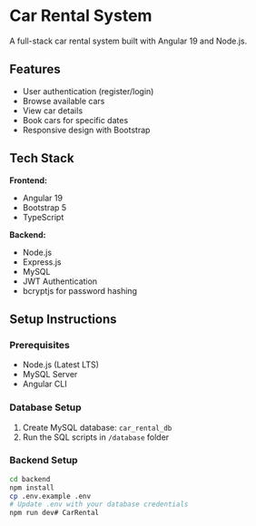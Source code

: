 # Car Rental System

A full-stack car rental system built with Angular 19 and Node.js.

## Features

- User authentication (register/login)
- Browse available cars
- View car details
- Book cars for specific dates
- Responsive design with Bootstrap

## Tech Stack

**Frontend:**
- Angular 19
- Bootstrap 5
- TypeScript

**Backend:**
- Node.js
- Express.js
- MySQL
- JWT Authentication
- bcryptjs for password hashing

## Setup Instructions

### Prerequisites
- Node.js (Latest LTS)
- MySQL Server
- Angular CLI

### Database Setup
1. Create MySQL database: `car_rental_db`
2. Run the SQL scripts in `/database` folder

### Backend Setup
```bash
cd backend
npm install
cp .env.example .env
# Update .env with your database credentials
npm run dev# CarRental

